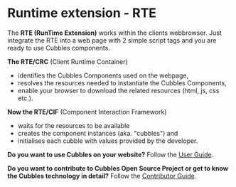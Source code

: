 # Runtime extension - RTE

The **RTE \(RunTime Extension\)** works within the clients webbrowser. Just integrate the RTE into a web page with 2 simple script tags and you are ready to use Cubbles components.

**The RTE/CRC** \(Client Runtime Container\)

* identifies the Cubbles Components used on the webpage,
* resolves the resources needed to instantiate the Cubbles Components,
* enable your browser to download the related resources \(html, js, css etc.\).

**Now the RTE/CIF** \(Component Interaction Framework\)

* waits for the resources to be available
* creates the component instances \(aka. "cubbles"\) and
* initialises each cubble with values provided by the developer.

**Do you want to use Cubbles on your website?** Follow the [User Guide](user-guide/README.md).

**Do you want to contribute to Cubbles Open Source Project or get to know the Cubbles technology in detail?** Follow the [Contributor Guide](contributor-guide/README.md).
